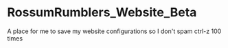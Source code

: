 # RossumRumblers_Website_Beta
A place for me to save my website configurations so I don't spam ctrl-z 100 times
